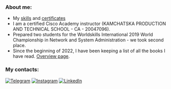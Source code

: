 ### About me:
* My [skills](https://github.com/pvenv/pvenv/blob/main/my_skills.md) and [certificates](https://github.com/pvenv/pvenv/blob/main/my_certificates.md)
* I am a certified Cisco Academy instructor (KAMCHATSKA PRODUCTION AND TECHNICAL SCHOOL - CA - 20047096).
* Prepared two students for the Worldskills International 2019 World Championship in Network and System Administration - we took second place.
* Since the beginning of 2022, I have been keeping a list of all the books I have read. [Overview page](https://github.com/pvenv/pvenv/blob/main/reading-list.md).

### My contacts:
[![Telegram](https://img.shields.io/badge/-Telegram-090909?style=for-the-badge&logo=telegram&logoColor=27A0D9)](https://t.me/vpotd)
[![Instagram](https://img.shields.io/badge/-Instagram-090909?style=for-the-badge&logo=instagram&logoColor=B4068E)](https://www.instagram.com/vpotd)
[![LinkedIn](https://img.shields.io/badge/-LinkedIn-090909?style=for-the-badge&logo=linkedin&logoColor=2eb4ec)](https://www.linkedin.com/in/pvenv/)


